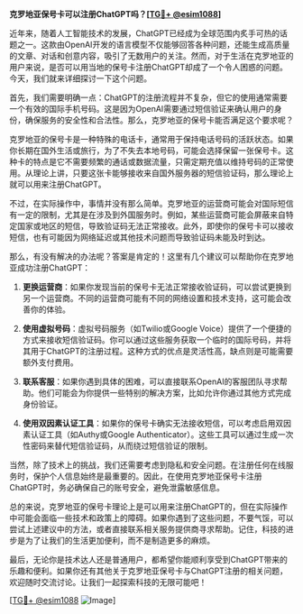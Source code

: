 **克罗地亚保号卡可以注册ChatGPT吗？[[TG💪+ @esim1088](https://t.me/s/esim1088)]**

近年来，随着人工智能技术的发展，ChatGPT已经成为全球范围内炙手可热的话题之一。这款由OpenAI开发的语言模型不仅能够回答各种问题，还能生成高质量的文章、对话和创意内容，吸引了无数用户的关注。然而，对于生活在克罗地亚的用户来说，是否可以用当地的保号卡注册ChatGPT却成了一个令人困惑的问题。今天，我们就来详细探讨一下这个问题。

首先，我们需要明确一点：ChatGPT的注册流程并不复杂，但它的使用通常需要一个有效的国际手机号码。这是因为OpenAI需要通过短信验证来确认用户的身份，确保服务的安全性和合法性。那么，克罗地亚的保号卡能否满足这个要求呢？

克罗地亚的保号卡是一种特殊的电话卡，通常用于保持电话号码的活跃状态。如果你长期在国外生活或旅行，为了不失去本地号码，可能会选择保留一张保号卡。这种卡的特点是它不需要频繁的通话或数据流量，只需定期充值以维持号码的正常使用。从理论上讲，只要这张卡能够接收来自国外服务器的短信验证码，那么理论上就可以用来注册ChatGPT。

不过，在实际操作中，事情并没有那么简单。克罗地亚的运营商可能会对国际短信有一定的限制，尤其是在涉及到外国服务时。例如，某些运营商可能会屏蔽来自特定国家或地区的短信，导致验证码无法正常接收。此外，即使你的保号卡可以接收短信，也有可能因为网络延迟或其他技术问题而导致验证码未能及时到达。

那么，有没有解决的办法呢？答案是肯定的！这里有几个建议可以帮助你在克罗地亚成功注册ChatGPT：

1. **更换运营商**：如果你发现当前的保号卡无法正常接收验证码，可以尝试更换到另一个运营商。不同的运营商可能有不同的网络设置和技术支持，这可能会改善你的体验。

2. **使用虚拟号码**：虚拟号码服务（如Twilio或Google Voice）提供了一个便捷的方式来接收短信验证码。你可以通过这些服务获取一个临时的国际号码，并将其用于ChatGPT的注册过程。这种方式的优点是灵活性高，缺点则是可能需要额外支付费用。

3. **联系客服**：如果你遇到具体的困难，可以直接联系OpenAI的客服团队寻求帮助。他们可能会为你提供一些特别的解决方案，比如允许你通过其他方式完成身份验证。

4. **使用双因素认证工具**：如果你的保号卡确实无法接收短信，可以考虑启用双因素认证工具（如Authy或Google Authenticator）。这些工具可以通过生成一次性密码来替代短信验证码，从而绕过短信验证的限制。

当然，除了技术上的挑战，我们还需要考虑到隐私和安全问题。在注册任何在线服务时，保护个人信息始终是最重要的。因此，在使用克罗地亚保号卡注册ChatGPT时，务必确保自己的账号安全，避免泄露敏感信息。

总的来说，克罗地亚的保号卡理论上是可以用来注册ChatGPT的，但在实际操作中可能会面临一些技术和政策上的障碍。如果你遇到了这些问题，不要气馁，可以尝试上述建议中的方法，或者直接联系相关服务提供商寻求帮助。记住，科技的进步是为了让我们的生活更加便利，而不是制造更多的麻烦。

最后，无论你是技术达人还是普通用户，都希望你能顺利享受到ChatGPT带来的乐趣和便利。如果你还有其他关于克罗地亚保号卡与ChatGPT注册的相关问题，欢迎随时交流讨论。让我们一起探索科技的无限可能吧！

[[TG💪+ @esim1088](https://t.me/s/esim1088) ![Image](https://i.postimg.cc/4NQfJmqS/Snipaste-2025-05-13-00-14-12.png)]